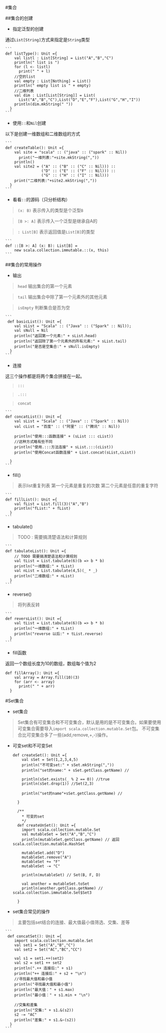 #集合

##集合的创建

* 指定泛型的创建

通过`List[String]`方式来指定是`String`类型

	```
	def listType(): Unit ={
	    val listl : List[String] = List("A","B","C")
	    println(" list is ")
	    for (l <- listl)
	      print(" " + l)
	    //空的list
	    val empty : List[Nothing] = List()
	    println(" empty list is " + empty)
	    //二维列表
	    val dim : List[List[String]] = List(
	      List("A","B","C"),List("D","E","F"),List("G","H","I"))
	    println(dim.mkString(" "))
	  }
	```

* 使用`::`和`Nil`创建

以下是创建一维数组和二维数组的方式

	```
	def createTable(): Unit ={
	    val site = "scala" :: ("java" :: ("spark" :: Nil))
	      print("一维列表:"+site.mkString(","))
	    println()
	    val site2 = ("A" :: ("B" :: ("C" :: Nil))) ::
	                ("D" :: ("E" :: ("F" :: Nil))) ::
	                ("G" :: ("H" :: ("I" :: Nil)))
	    print("二维列表:"+site2.mkString(","))
	  }
	```

* 看看`::`的源码（只分析结构）

>  `(x: B)` 表示传入的类型是个泛型`B`

>  `[B >: A]` 表示传入一个泛型是继承自A的

>  `: List[B]` 表示返回值是`List[B]`的类型

	```
	def ::[B >: A] (x: B): List[B] =
	    new scala.collection.immutable.::(x, this)
	```

##集合的常用操作

* 输出

> `head` 输出集合的第一个元素

> `tail` 输出集合中除了第一个元素外的其他元素


> `isEmpty` 判断集合是否为空

	```
	 def basicList(): Unit ={
	    val sList = "Scala" :: ("Java" :: ("Spark" :: Nil));
	    val sNull = Nil
	    println("返回第一个元素:" + sList.head)
	    println("返回除了第一个元素外的所有元素:" + sList.tail)
	    println("是否是空集合:" + sNull.isEmpty)
	  }
	```

* 连接
 
这三个操作都是将两个集合拼接在一起。
> `:::`

> `.:::` 

> `concat` 


	```
	def concatList(): Unit ={
	    val sList = "Scala" :: ("Java" :: ("Spark" :: Nil))
	    val cList = "百度" :: ("阿里" :: ("腾讯" :: Nil))
	
	    println("使用:::函数连接" + (sList ::: cList))
	    //这种方式略有些不同
	    println("使用.:::方法连接" + sList.:::(cList))
	    println("使用Concat函数连接" + List.concat(sList,cList))
	
	  }
	```

* fill()

> 表示list重复列表
  第一个元素是重复的次数
  第二个元素是任意的重复字符

	```
	def fillList(): Unit ={
	    val fList = List.fill(3)("A","B")
	    println("fList:" + fList)
	  }
	```

* tabulate()

> TODO : 需要搞清楚语法和计算规则
	
	```
	def tabulateList(): Unit ={
	    // TODO 需要搞清楚语法和计算规则
	    val tList = List.tabulate(6)(b => b * b)
	    println("一维数组:" + tList)
	    val nList = List.tabulate(4,5)(_ * _)
	    println("二维数组:" + nList)
	  }
	```
* reverse()

> 将列表反转

	```
	def reversList(): Unit ={
	    val tList = List.tabulate(6)(b => b * b)
	    println("一维数组:" + tList)
	    println("reverse 以后:" + tList.reverse)
	  }
	```

* fill函数

返回一个数组长度为10的数组，数组每个值为2

```
def fillArray(): Unit ={
    val array = Array.fill(10)(3)
    for (arr <- array)
      print(" " + arr)
  }
```
#Set集合

* set集合

> Set集合有可变集合和不可变集合，默认是用的是不可变集合。如果要使用可变集合需要导入`import scala.collection.mutable.Set`包。
> 不可变集合比可变集合多了一些(add,remove,+,-)操作。

* 可变set和不可变Set

	
	```
	def createSet(): Unit ={
	    val sSet = Set(1,2,3,4,5)
	    println("不可变set:" + sSet.mkString(","))
	    println("set的name:" + sSet.getClass.getName) //
	
	    println(sSet.exists(_ % 2 == 0)) //true
	    println(sSet.drop(1)) //Set(2,3)
	
	    println("set的name"+sSet.getClass.getName) //
	
	  }
	
	  /**
	    * 可变的set
	    */
	  def createUnSet(): Unit ={
	    import scala.collection.mutable.Set
	    val mutableSet = Set("A","B","C")
	    println(mutableSet.getClass.getName) // 返回 scala.collection.mutable.HashSet
	
	    mutableSet.add("D")
	    mutableSet.remove("A")
	    mutableSet += "F"
	    mutableSet -= "C"
	
	    println(mutableSet) // Set(B, F, D)
	
	    val another = mutableSet.toSet
	    println(another.getClass.getName) // scala.collection.immutable.Set$Set3
	
	  }
	```

* set集合常见的操作

> 主要包括set结合的连接、最大值最小值筛选、交集、差等

	```
	 def concatSet(): Unit ={
	    import scala.collection.mutable.Set
	    val set1 = Set("A","B","C")
	    val set2 = Set("AC","BC","CC")
	
	    val s1 = set1.++(set2)
	    val s2 = set1 ++ set2
	    println(".++ 连接后:" + s1)
	    println("++ 连接后:" + s2 + "\n")
	    //寻找最大值和最小值
	    println("寻找最大值和最小值")
	    println("最大值：" + s1.max)
	    println("最小值：" + s1.min + "\n")
	
	    //交集和差集
	    println("交集:" + s1.&(s2))
	    s2 -= "AC"
	    println("差集:" + s1.&~(s2))
	  }
	```